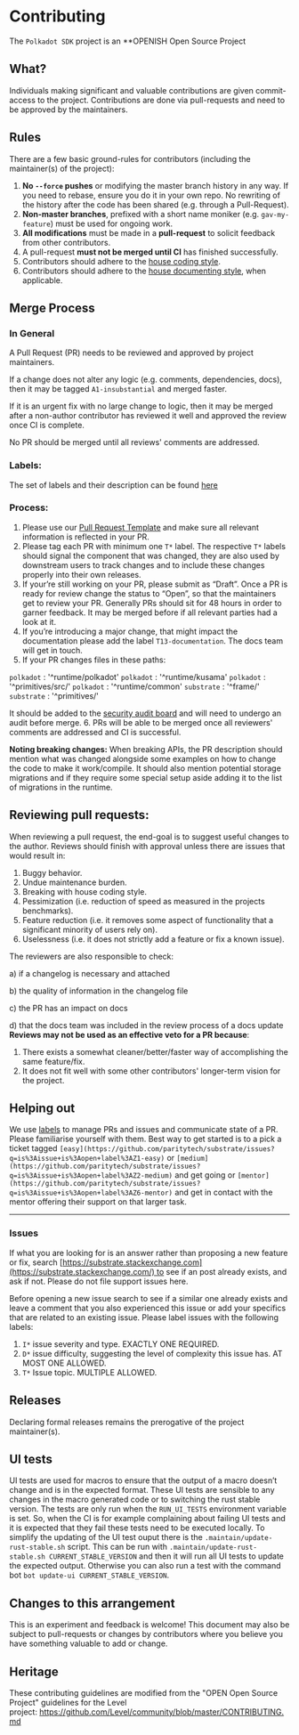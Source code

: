 # Contributing
The `Polkadot SDK` project is an **OPENISH Open Source Project
## What?
Individuals making significant and valuable contributions are given commit-access to the project. Contributions are done via pull-requests and need to be approved by the maintainers.
## Rules
There are a few basic ground-rules for contributors (including the maintainer(s) of the project):
1. **No `--force` pushes** or modifying the master branch history in any way. If you need to rebase, ensure you do it in your own repo. No rewriting of the history after the code has been shared (e.g. through a Pull-Request).
2. **Non-master branches**, prefixed with a short name moniker (e.g. `gav-my-feature`) must be used for ongoing work.
3. **All modifications** must be made in a **pull-request** to solicit feedback from other contributors.
4. A pull-request **must not be merged until CI** has finished successfully.
5. Contributors should adhere to the [house coding style](./STYLE_GUIDE.md).
6. Contributors should adhere to the [house documenting style](./DOCUMENTATION_GUIDELINES.md), when applicable.
## Merge Process
### In General
A Pull Request (PR) needs to be reviewed and approved by project maintainers. 

If a change does not alter any logic (e.g. comments, dependencies, docs), then it may be tagged `A1-insubstantial` and merged faster. 

If it is an urgent fix with no large change to logic, then it may be merged after a non-author contributor has reviewed it well and approved the review once CI is complete.

No PR should be merged until all reviews' comments are addressed.

### Labels:
The set of labels and their description can be found [here](linktobeinserted)

### Process:
1. Please use our [Pull Request Template](./PULL_REQUEST_TEMPLATE.md) and make sure all relevant information is reflected in your PR. 
2. Please tag each PR with minimum one `T*` label. The respective `T*` labels should signal the component that was changed, they are also used by downstream users to track changes and to include these changes properly into their own releases.
3. If your’re still working on your PR, please submit as “Draft”. Once a PR is ready for review change the status to “Open”, so that the maintainers get to review your PR. Generally PRs should sit for 48 hours in order to garner feedback. It may be merged before if all relevant parties had a look at it.
4. If you’re introducing a major change, that might impact the documentation please add the label `T13-documentation`. The docs team will get in touch.
5. If your PR changes files in these paths:

`polkadot` : '^runtime/polkadot'
`polkadot` : '^runtime/kusama'
`polkadot` : '^primitives/src/'
`polkadot` : '^runtime/common'
`substrate` : '^frame/'
`substrate` : '^primitives/'

It should be added to the [security audit board](https://github.com/orgs/paritytech/projects/103) and will need to undergo an audit before merge.
6. PRs will be able to be merged once all reviewers' comments are addressed and CI is successful.

**Noting breaking changes:**
When breaking APIs, the PR description should mention what was changed alongside some examples on how to change the code to make it work/compile.
It should also mention potential storage migrations and if they require some special setup aside adding it to the list of migrations in the runtime.

## Reviewing pull requests:
When reviewing a pull request, the end-goal is to suggest useful changes to the author. Reviews should finish with approval unless there are issues that would result in:
1. Buggy behavior.
2. Undue maintenance burden.
3. Breaking with house coding style.
4. Pessimization (i.e. reduction of speed as measured in the projects benchmarks).
5. Feature reduction (i.e. it removes some aspect of functionality that a significant minority of users rely on).
6. Uselessness (i.e. it does not strictly add a feature or fix a known issue).

The reviewers are also responsible to check:

a) if a changelog is necessary and attached

b) the quality of information in the changelog file

c) the PR has an impact on docs

d) that the docs team was included in the review process of a docs update
**Reviews may not be used as an effective veto for a PR because**:
1. There exists a somewhat cleaner/better/faster way of accomplishing the same feature/fix.
2. It does not fit well with some other contributors' longer-term vision for the project.

## Helping out
We use [labels](https://paritytech.github.io/labels/doc_substrate.html) to manage PRs and issues and communicate state of a PR. Please familiarise yourself with them. Best way to get started is to a pick a ticket tagged `[easy](https://github.com/paritytech/substrate/issues?q=is%3Aissue+is%3Aopen+label%3AZ1-easy)` or `[medium](https://github.com/paritytech/substrate/issues?q=is%3Aissue+is%3Aopen+label%3AZ2-medium)` and get going or `[mentor](https://github.com/paritytech/substrate/issues?q=is%3Aissue+is%3Aopen+label%3AZ6-mentor)` and get in contact with the mentor offering their support on that larger task.
****

### Issues

If what you are looking for is an answer rather than proposing a new feature or fix, search [https://substrate.stackexchange.com](https://substrate.stackexchange.com/) to see if an post already exists, and ask if not. Please do not file support issues here.

Before opening a new issue search to see if a similar one already exists and leave a comment that you also experienced this issue or add your specifics that are related to an existing issue.
Please label issues with the following labels:
1. `I*`  issue severity and type. EXACTLY ONE REQUIRED.
2. `D*` issue difficulty, suggesting the level of complexity this issue has. AT MOST ONE ALLOWED.
3. `T*` Issue topic. MULTIPLE ALLOWED.

## Releases
Declaring formal releases remains the prerogative of the project maintainer(s).

## UI tests
UI tests are used for macros to ensure that the output of a macro doesn’t change and is in the expected format. These UI tests are sensible to any changes in the macro generated code or to switching the rust stable version. The tests are only run when the `RUN_UI_TESTS` environment variable is set. So, when the CI is for example complaining about failing UI tests and it is expected that they fail these tests need to be executed locally. To simplify the updating of the UI test ouput there is the `.maintain/update-rust-stable.sh` script. This can be run with `.maintain/update-rust-stable.sh CURRENT_STABLE_VERSION` and then it will run all UI tests to update the expected output. Otherwise you can also run a test with the command bot `bot update-ui CURRENT_STABLE_VERSION`.

## Changes to this arrangement
This is an experiment and feedback is welcome! This document may also be subject to pull-requests or changes by contributors where you believe you have something valuable to add or change.

## Heritage
These contributing guidelines are modified from the "OPEN Open Source Project" guidelines for the Level project: https://github.com/Level/community/blob/master/CONTRIBUTING.md
